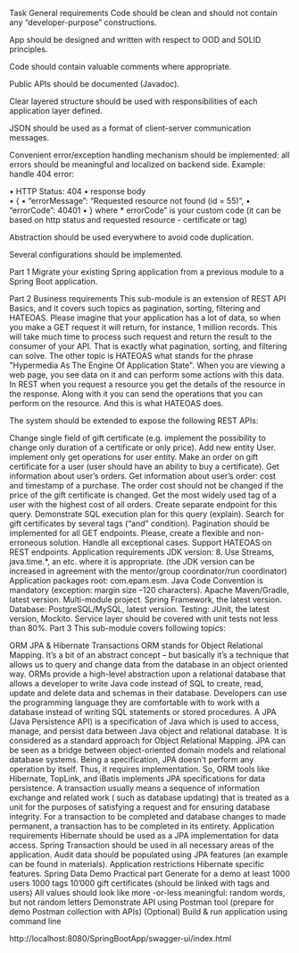 Task General requirements Code should be clean and should not contain any “developer-purpose”
constructions.

App should be designed and written with respect to OOD and SOLID principles.

Code should contain valuable comments where appropriate.

Public APIs should be documented (Javadoc).

Clear layered structure should be used with responsibilities of each application layer defined.

JSON should be used as a format of client-server communication messages.

Convenient error/exception handling mechanism should be implemented: all errors should be meaningful
and localized on backend side. Example: handle 404 error:

• HTTP Status: 404 • response body    
• { • “errorMessage”: “Requested resource not found (id = 55)”, • “errorCode”: 40401 • } where *
errorCode” is your custom code (it can be based on http status and requested resource - certificate
or tag)

Abstraction should be used everywhere to avoid code duplication.

Several configurations should be implemented.

Part 1 Migrate your existing Spring application from a previous module to a Spring Boot application.

Part 2 Business requirements This sub-module is an extension of REST API Basics, and it covers such
topics as pagination, sorting, filtering and HATEOAS. Please imagine that your application has a lot
of data, so when you make a GET request it will return, for instance, 1 million records. This will
take much time to process such request and return the result to the consumer of your API. That is
exactly what pagination, sorting, and filtering can solve. The other topic is HATEOAS what stands
for the phrase "Hypermedia As The Engine Of Application State". When you are viewing a web page, you
see data on it and can perform some actions with this data. In REST when you request a resource you
get the details of the resource in the response. Along with it you can send the operations that you
can perform on the resource. And this is what HATEOAS does.

The system should be extended to expose the following REST APIs:

Change single field of gift certificate (e.g. implement the possibility to change only duration of a
certificate or only price). Add new entity User. implement only get operations for user entity. Make
an order on gift certificate for a user (user should have an ability to buy a certificate). Get
information about user’s orders. Get information about user’s order: cost and timestamp of a
purchase. The order cost should not be changed if the price of the gift certificate is changed. Get
the most widely used tag of a user with the highest cost of all orders. Create separate endpoint for
this query. Demonstrate SQL execution plan for this query (explain). Search for gift certificates by
several tags (“and” condition). Pagination should be implemented for all GET endpoints. Please,
create a flexible and non-erroneous solution. Handle all exceptional cases. Support HATEOAS on REST
endpoints. Application requirements JDK version: 8. Use Streams, java.time.*, an etc. where it is
appropriate. (the JDK version can be increased in agreement with the mentor/group coordinator/run
coordinator)
Application packages root: com.epam.esm. Java Code Convention is mandatory (exception: margin size
–120 characters). Apache Maven/Gradle, latest version. Multi-module project. Spring Framework, the
latest version. Database: PostgreSQL/MySQL, latest version. Testing: JUnit, the latest version,
Mockito. Service layer should be covered with unit tests not less than 80%. Part 3 This sub-module
covers following topics:

ORM JPA & Hibernate Transactions ORM stands for Object Relational Mapping. It’s a bit of an abstract
concept – but basically it’s a technique that allows us to query and change data from the database
in an object oriented way. ORMs provide a high-level abstraction upon a relational database that
allows a developer to write Java code instead of SQL to create, read, update and delete data and
schemas in their database. Developers can use the programming language they are comfortable with to
work with a database instead of writing SQL statements or stored procedures. A JPA (Java Persistence
API) is a specification of Java which is used to access, manage, and persist data between Java
object and relational database. It is considered as a standard approach for Object Relational
Mapping. JPA can be seen as a bridge between object-oriented domain models and relational database
systems. Being a specification, JPA doesn't perform any operation by itself. Thus, it requires
implementation. So, ORM tools like Hibernate, TopLink, and iBatis implements JPA specifications for
data persistence. A transaction usually means a sequence of information exchange and related work (
such as database updating) that is treated as a unit for the purposes of satisfying a request and
for ensuring database integrity. For a transaction to be completed and database changes to made
permanent, a transaction has to be completed in its entirety. Application requirements Hibernate
should be used as a JPA implementation for data access. Spring Transaction should be used in all
necessary areas of the application. Audit data should be populated using JPA features (an example
can be found in materials). Application restrictions Hibernate specific features. Spring Data Demo
Practical part Generate for a demo at least 1000 users 1000 tags 10’000 gift certificates (should be
linked with tags and users) All values should look like more -or-less meaningful: random words, but
not random letters Demonstrate API using Postman tool (prepare for demo Postman collection with
APIs)
(Optional) Build & run application using command line

http://localhost:8080/SpringBootApp/swagger-ui/index.html